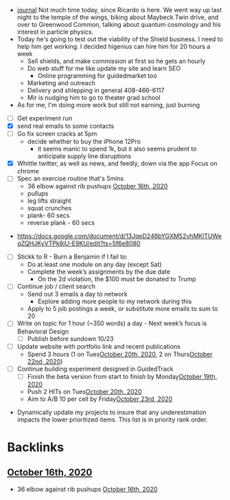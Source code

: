 - [journal](<journal.md>) Not much time today, since Ricardo is here. We went way up last night to the temple of the wings, biking about Maybeck Twin drive, and over to Greenwood Common, talking about quantum cosmology and his interest in particle physics.
- Today he's going to test out the viability of the Shield business. I need to help him get working. I decided higenius can hire him for 20 hours a week
    - Sell shields, and make commission at first so he gets an hourly
    - Do web stuff for me like update my site and learn SEO
        - Online programming for guidedmarket too
    - Marketing and outreach
    - Delivery and shlepping in general 408-466-6117
    - Mir is nudging him to go to theater grad school 
- As for me, I'm doing more work but still not earning, just burning
- [ ] Get experiment run
- [x] send real emails to some contacts
- [ ] Go fix screen cracks at 5pm
    - decide whether to buy the iPhone 12Pro
        - it seems manic to spend 1k, but it also seems prudent to anticipate supply line disruptions
- [x] Whittle twitter, as well as news, and feedly, down via the app Focus on chrome
- [ ] Spec an exercise routine that's 5mins 
    - 36 elbow against rib pushups [October 16th, 2020](<October 16th, 2020.md>)
    - pullups
    - leg lifts straight
    - squat crunches
    - plank- 60 secs
    - reverse plank - 60 secs
- https://docs.google.com/document/d/13JqeD246bYGXM52vhMKlTUWeqZQHJKyVTPk8jU-E9KU/edit?ts=5f6e8080
- [ ] Stickk to R - Burn a Benjamin if I fail to:
    - Do at least one module on any day (except Sat)
    - Complete the week’s assignments by the due date
        - On the 2d violation, the $100 must be donated to Trump
- [ ] Continue job / client search
    - Send out 3 emails a day to network
        - Explore adding more people to my network during this
    - Apply to 5 job postings a week, or substitute more emails to sum to 20
- [ ] Write on topic for 1 hour (~350 words) a day - Next week’s focus is Behavioral Design
    - [ ] Publish before sundown 10/23
- [ ] Update website with portfolio link and recent publications
    - Spend 3 hours (1 on Tues[October 20th, 2020](<October 20th, 2020.md>), 2 on Thurs[October 22nd, 2020](<October 22nd, 2020.md>))
- [ ] Continue building experiment designed in GuidedTrack
    - [ ] Finish the beta version from start to finish by Monday[October 19th, 2020](<October 19th, 2020.md>)
    - Push 2 HITs on Tues[October 20th, 2020](<October 20th, 2020.md>)
    - Aim to A/B 10 per cell by Friday[October 23rd, 2020](<October 23rd, 2020.md>)
- Dynamically update my projects to insure that any underestimation impacts the lower prioritized items. This list is in priority rank order.

# Backlinks
## [October 16th, 2020](<October 16th, 2020.md>)
- 36 elbow against rib pushups [October 16th, 2020](<October 16th, 2020.md>)

